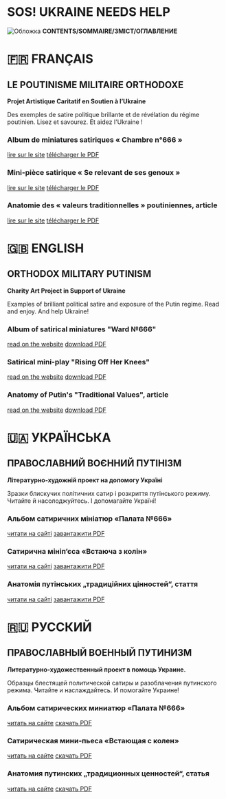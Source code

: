 # SOS! UKRAINE NEEDS HELP 
![Обложка](Images/Cover_Project)
**CONTENTS/SOMMAIRE/ЗМІСТ/ОГЛАВЛЕНИЕ**


# 🇫🇷 FRANÇAIS

## LE POUTINISME MILITAIRE ORTHODOXE

**Projet Artistique Caritatif en Soutien à l’Ukraine**

Des exemples de satire politique brillante et de révélation du régime poutinien. Lisez et savourez. Et aidez l'Ukraine !


### Album de miniatures satiriques « Chambre n°666 »

[lire sur le site](Album_Fr.md) [télécharger le PDF](https://pvpclt.github.io/project/releases/tag/Album_Fr-v1.0.0)

### Mini-pièce satirique « Se relevant de ses genoux »

[lire sur le site](Play_Fr.md) [télécharger le PDF](https://pvpclt.github.io/project/releases/tag/Play_Fr-v1.0.0)

### Anatomie des « valeurs traditionnelles » poutiniennes, article

[lire sur le site](Values_Fr.md) [télécharger le PDF](https://pvpclt.github.io/project/releases/tag/Values_Fr-v1.0.0)


# 🇬🇧 ENGLISH 

## ORTHODOX MILITARY PUTINISM

**Charity Art Project in Support of Ukraine**

Examples of brilliant political satire and exposure of the Putin regime. Read and enjoy. And help Ukraine!


### Album of satirical miniatures "Ward №666"

[read on the website](Album_En.md) [download PDF](https://pvpclt.github.io/project/releases/tag/Album_En-v1.0.0)

### Satirical mini-play "Rising Off Her Knees"

[read on the website](Play_En.md) [download PDF](https://pvpclt.github.io/project/releases/tag/Play_En-v1.0.0)

### Anatomy of Putin's "Traditional Values", article

[read on the website](Values_En.md) [download PDF](https://pvpclt.github.io/project/releases/tag/Values_En-v1.0.0)


# 🇺🇦 УКРАЇНСЬКА

## ПРАВОСЛАВНИЙ ВОЄННИЙ ПУТІНІЗМ

**Літературно-художній проект на допомогу Україні**

Зразки блискучих політичних сатир і розкриття путінського режиму. Читайте й насолоджуйтесь. І допомагайте Україні!


### Альбом сатиричних мініатюр «Палата №666»

[читати на сайті](Album_Ua.md) [завантажити PDF](https://pvpclt.github.io/project/releases/tag/Album_Ua-v1.0.0)

### Сатирична мініп’єса «Встаюча з колін»

[читати на сайті](Play_Ua.md) [завантажити PDF](https://pvpclt.github.io/project/releases/tag/Play_Ua-v1.0.0)

### Анатомія путінських „традиційних цінностей“, стаття

[читати на сайті](Values_Ua.md) [завантажити PDF](https://pvpclt.github.io/project/releases/tag/Values_Ua-v1.0.0)


# 🇷🇺 РУССКИЙ 
 
## ПРАВОСЛАВНЫЙ ВОЕННЫЙ ПУТИНИЗМ

**Литературно-художественный проект в помощь Украине.**

Образцы блестящей политической сатиры и разоблачения путинского режима. Читайте и наслаждайтесь. И помогайте Украине!


### Альбом сатирических миниатюр «Палата №666»

[читать на сайте](Album_Ru.md) [скачать PDF](https://pvpclt.github.io/project/releases/tag/Album_Ru-v1.0.0)

### Сатирическая мини-пьеса «Встающая с колен»

[читать на сайте](Play_Ru.md) [скачать PDF](https://pvpclt.github.io/project/releases/tag/Play_Ru-v1.0.0)

### Анатомия путинских „традиционных ценностей“, статья

[читать на сайте](Values_Ru.md) [скачать PDF](https://pvpclt.github.io/project/releases/tag/Values_Ru-v1.0.0)
